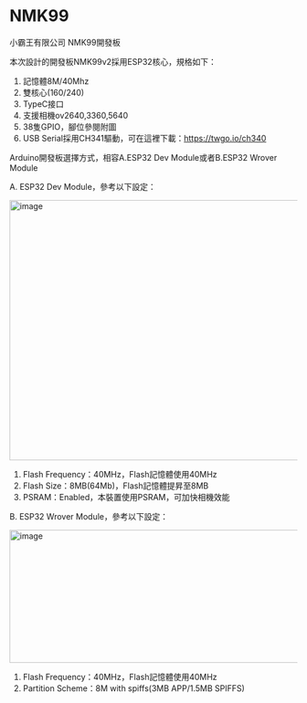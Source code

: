 # NMK99
小霸王有限公司 NMK99開發板

本次設計的開發板NMK99v2採用ESP32核心，規格如下：

1. 記憶體8M/40Mhz
2. 雙核心(160/240)
3. TypeC接口
4. 支援相機ov2640,3360,5640
5. 38隻GPIO，腳位參閱附圖
6. USB Serial採用CH341驅動，可在這裡下載：https://twgo.io/ch340

Arduino開發板選擇方式，相容A.ESP32 Dev Module或者B.ESP32 Wrover Module

A. ESP32 Dev Module，參考以下設定：

  <img width="657" height="456" alt="image" src="https://github.com/user-attachments/assets/52595588-ebd4-4b87-90b3-ff9f01f435c9" />

  1. Flash Frequency：40MHz，Flash記憶體使用40MHz
  2. Flash Size：8MB(64Mb)，Flash記憶體提昇至8MB
  3. PSRAM：Enabled，本裝置使用PSRAM，可加快相機效能

B. ESP32 Wrover Module，參考以下設定：

  <img width="581" height="233" alt="image" src="https://github.com/user-attachments/assets/8433c19d-085b-47c3-bc18-2b8dec805206" />

  1. Flash Frequency：40MHz，Flash記憶體使用40MHz
  2. Partition Scheme：8M with spiffs(3MB APP/1.5MB SPIFFS)

